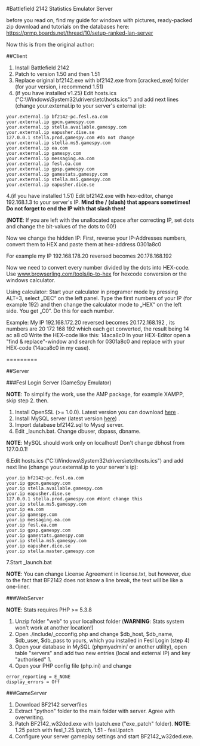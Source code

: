 #Battlefield 2142 Statistics Emulator Server


before you read on, find my guide for windows with pictures, ready-packed zip download and tutorials on the databases here:
https://prmp.boards.net/thread/10/setup-ranked-lan-server



Now this is from the original author:

##Client
1. Install Battlefield 2142
2. Patch to version 1.50 and then 1.51
3. Replace original bf2142.exe with bf2142.exe from [cracked_exe] folder (for your version, i recommend 1.51)
4. (if you have installed v1.25) Edit hosts.ics ("С:\Windows\System32\drivers\etc\hosts.ics") and add next lines (сhange your.external.ip to your server's external ip):

```
your.external.ip bf2142-pc.fesl.ea.com
your.external.ip gpcm.gamespy.com
your.external.ip stella.available.gamespy.com
your.external.ip eapusher.dise.se
127.0.0.1 stella.prod.gamespy.com #do not change
your.external.ip stella.ms5.gamespy.com
your.external.ip ea.com
your.external.ip gamespy.com
your.external.ip messaging.ea.com
your.external.ip fesl.ea.com
your.external.ip gpsp.gamespy.com
your.external.ip gamestats.gamespy.com
your.external.ip stella.ms5.gamespy.com
your.external.ip eapusher.dice.se
```

4.(if you have installed 1.51) Edit bf2142.exe with hex-editor, change 192.168.1.3 to your server's IP.
**Mind the / (slash) that appears sometimes! Do not forget to end the IP with that slash then!**

(**NOTE**: If you are left with the unallocated space after correcting IP, set dots and change the bit-values
of the dots to 00!)


Now we change the hidden IP:
First, reverse your IP-Addresses numbers, convert them to HEX and paste them at hex-address 0301a8c0

For example my IP 192.168.178.20 reversed becomes 20.178.168.192

Now we need to convert every number divided by the dots into HEX-code.
Use www.browserling.com/tools/ip-to-hex for hexcode conversion or the windows calculator.

Using calculator:
Start your calculator in programer mode by pressing ALT+3, select „DEC“ on the left panel.
Type the first numbers of your IP (for example 192) and then change the calculator mode to „HEX“ on the left side. You get „C0“.
Do this for each number.

Example:
My IP 192.168.172.20 reversed becomes 20.172.168.192 , its numbers are   20     172     168     192   which each get converted, the result being 14   ac   a8   c0
Write the HEX-code like this: 14aca8c0
In your HEX-Editor open a "find & replace"-window and search for  0301a8c0   and replace with your HEX-code (14aca8c0 in my case).


=========

##Server

###Fesl Login Server (GameSpy Emulator)

**NOTE**: To simplify the work, use the AMP package, for example XAMPP, skip step 2. then.

1. Install OpenSSL (>= 1.0.0). Latest version you can download [here](https://www.openssl.org/source/) .
2. Install MySQL server (latest version [here](http://dev.mysql.com/downloads/mysql/)) .
3. Import database bf2142.sql to Mysql server.
4. Edit _launch.bat. Change dbuser, dbpass, dbname.

**NOTE**: MySQL should work only on localhost! Don't change dbhost from 127.0.0.1!

6.Edit hosts.ics ("С:\Windows\System32\drivers\etc\hosts.ics") and add next line (сhange your.external.ip to your server's ip):

```
your.ip bf2142-pc.fesl.ea.com
your.ip gpcm.gamespy.com
your.ip stella.available.gamespy.com
your.ip eapusher.dise.se
127.0.0.1 stella.prod.gamespy.com #dont change this
your.ip stella.ms5.gamespy.com
your.ip ea.com
your.ip gamespy.com
your.ip messaging.ea.com
your.ip fesl.ea.com
your.ip gpsp.gamespy.com
your.ip gamestats.gamespy.com
your.ip stella.ms5.gamespy.com
your.ip eapusher.dice.se
your.ip stella.master.gamespy.com
```

7.Start _launch.bat

**NOTE**: You can change License Agreement in license.txt, but however, due to the fact that BF2142 does not know a line break, the text will be like a one-liner.


###WebServer

**NOTE**: Stats requires PHP >= 5.3.8

1. Unzip folder "web" to your localhost folder (**WARNING**: Stats system won't work at another location!)
2. Open ./include/_ccconfig.php and change $db_host, $db_name, $db_user, $db_pass to yours, which you installed in Fesl Login (step 4)
3. Open your database in MySQL (phpmyadmin/ or another utility), open table "servers" and add two new entries (local and external IP) and key "authorised" 1.
4. Open your PHP config file (php.ini) and change 

```
error_reporting = E_NONE
display_errors = Off
```


###GameServer

1. Download BF2142 serverfiles
2. Extract "python" folder to the main folder with server. Agree with overwriting.
3. Patch BF2142_w32ded.exe with lpatch.exe ("exe_patch" folder). **NOTE**: 1.25 patch with fesl_1.25.lpatch, 1.51 - fesl.lpatch
4. Configure your server gameplay settings and start BF2142_w32ded.exe.
